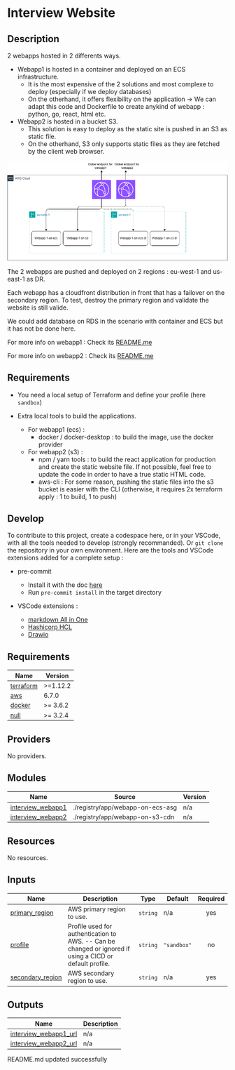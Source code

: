 # Interview Website

## Description

2 webapps hosted in 2 differents ways. 
- Webapp1 is hosted in a container and deployed on an ECS infrastructure. 
  - It is the most expensive of the 2 solutions and most complexe to deploy (especially if we deploy databases)
  - On the otherhand, it offers flexibility on the application -> We can adapt this code and Dockerfile to create anykind of webapp : python, go, react, html etc.
- Webapp2 is hosted in a bucket S3. 
  - This solution is easy to deploy as the static site is pushed in an S3 as static file. 
  - On the otherhand, S3 only supports static files as they are fetched by the client web browser.

![Project Architecture](.assets/archi.png)


The 2 webapps are pushed and deployed on 2 regions : eu-west-1 and us-east-1 as DR. 

Each webapp has a cloudfront distribution in front that has a failover on the secondary region. To test, destroy the primary region and validate the website is still valide.

We could add database on RDS in the scenario with container and ECS but it has not be done here. 


For more info on webapp1 : Check its [README.me](./registry/app/webapp-on-ecs-asg/README.md)

For more info on webapp2 : Check its [README.me](./registry/app/webapp-on-s3-cdn/README.md)

## Requirements

- You need a local setup of Terraform and define your profile (here `sandbox`)

- Extra local tools to build the applications. 
  - For webapp1 (ecs) : 
    - docker / docker-desktop : to build the image, use the docker provider 
  - For webapp2 (s3) : 
    - npm / yarn tools : to build the react application for production and create the static website file. If not possible, feel free to update the code in order to have a true static HTML code. 
    - aws-cli : For some reason, pushing the static files into the s3 bucket is easier with the CLI (otherwise, it requires 2x terraform apply : 1 to build, 1 to push)


## Develop

To contribute to this project, create a codespace here, or in your VSCode, with all the tools needed to develop (strongly recommanded).
Or ```git clone``` the repository in your own environment. Here are the tools and VSCode extensions added for a complete setup :

- pre-commit
  - Install it with the doc [here](https://pre-commit.com/#install)
  - Run ```pre-commit install``` in the target directory

- VSCode extensions : 
  - [markdown All in One](https://marketplace.visualstudio.com/items?itemName=yzhang.markdown-all-in-one)
  - [Hashicorp HCL](https://marketplace.visualstudio.com/items?itemName=HashiCorp.HCL)
  - [Drawio](https://marketplace.visualstudio.com/items?itemName=hediet.vscode-drawio)


<!-- BEGIN_TF_DOCS -->
## Requirements

| Name | Version |
|------|---------|
| <a name="requirement_terraform"></a> [terraform](#requirement\_terraform) | >=1.12.2 |
| <a name="requirement_aws"></a> [aws](#requirement\_aws) | 6.7.0 |
| <a name="requirement_docker"></a> [docker](#requirement\_docker) | >= 3.6.2 |
| <a name="requirement_null"></a> [null](#requirement\_null) | >= 3.2.4 |

## Providers

No providers.

## Modules

| Name | Source | Version |
|------|--------|---------|
| <a name="module_interview_webapp1"></a> [interview\_webapp1](#module\_interview\_webapp1) | ./registry/app/webapp-on-ecs-asg | n/a |
| <a name="module_interview_webapp2"></a> [interview\_webapp2](#module\_interview\_webapp2) | ./registry/app/webapp-on-s3-cdn | n/a |

## Resources

No resources.

## Inputs

| Name | Description | Type | Default | Required |
|------|-------------|------|---------|:--------:|
| <a name="input_primary_region"></a> [primary\_region](#input\_primary\_region) | AWS primary region to use. | `string` | n/a | yes |
| <a name="input_profile"></a> [profile](#input\_profile) | Profile used for authentication to AWS. -- Can be changed or ignored if using a CICD or default profile. | `string` | `"sandbox"` | no |
| <a name="input_secondary_region"></a> [secondary\_region](#input\_secondary\_region) | AWS secondary region to use. | `string` | n/a | yes |

## Outputs

| Name | Description |
|------|-------------|
| <a name="output_interview_webapp1_url"></a> [interview\_webapp1\_url](#output\_interview\_webapp1\_url) | n/a |
| <a name="output_interview_webapp2_url"></a> [interview\_webapp2\_url](#output\_interview\_webapp2\_url) | n/a |
<!-- END_TF_DOCS -->
<!-- BEGINNING OF PRE-COMMIT-TERRAFORM DOCS HOOK -->
README.md updated successfully
<!-- END OF PRE-COMMIT-TERRAFORM DOCS HOOK -->
